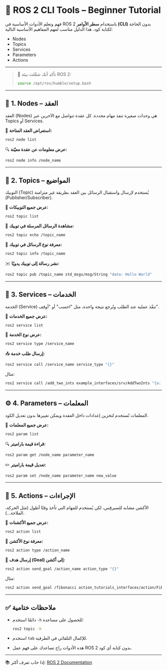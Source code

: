 # 🚀 ROS 2 CLI Tools – Beginner Tutorial

فهم وتعلم الأدوات الأساسية في ROS 2 باستخدام **سطر الأوامر (CLI)** بدون الحاجة لكتابة كود. هذا الدليل مناسب لفهم المفاهيم الأساسية التالية:

- Nodes
- Topics
- Services
- Parameters
- Actions

---

> 🧰 تأكد أنك شغّلت بيئة ROS 2:
> ```bash
> source /opt/ros/humble/setup.bash
> ```

---

## 🧠 1. Nodes – العقد

العقد (Nodes) هي وحدات صغيرة تنفذ مهام محددة. كل عقدة تتواصل مع الآخرين عبر Topics أو Services.

🔎 **استعراض العقد المتاحة:**
```bash
ros2 node list
```

🔍 **عرض معلومات عن عقدة معيّنة:**
```bash
ros2 node info /node_name
```

---

## 📡 2. Topics – المواضيع

التوبيك (Topic) يُستخدم لإرسال واستقبال الرسائل بين العقد بطريقة غير متزامنة (Publisher/Subscriber).

🔎 **عرض جميع التوبيكات:**
```bash
ros2 topic list
```

📨 **مشاهدة الرسائل المرسلة في توبيك:**
```bash
ros2 topic echo /topic_name
```

🧾 **معرفة نوع الرسائل في توبيك:**
```bash
ros2 topic info /topic_name
```

✉️ **نشر رسالة إلى توبيك يدويًا:**
```bash
ros2 topic pub /topic_name std_msgs/msg/String "data: Hello World"
```

---

## 🧰 3. Services – الخدمات

الخدمة (Service) تنفّذ عملية عند الطلب وتُرجع نتيجة واحدة، مثل "احسب" أو "أوقف".

🔎 **عرض جميع الخدمات:**
```bash
ros2 service list
```

📄 **عرض نوع الخدمة:**
```bash
ros2 service type /service_name
```

📤 **إرسال طلب خدمة:**
```bash
ros2 service call /service_name service_type "{}"
```

مثال:
```bash
ros2 service call /add_two_ints example_interfaces/srv/AddTwoInts "{a: 2, b: 3}"
```

---

## ⚙️ 4. Parameters – المعلمات

المعلمات تُستخدم لتخزين إعدادات داخل العقدة ويمكن تغييرها بدون تعديل الكود.

🔎 **عرض جميع المعلمات:**
```bash
ros2 param list
```

🔍 **قراءة قيمة باراميتر:**
```bash
ros2 param get /node_name parameter_name
```

✏️ **تعديل قيمة باراميتر:**
```bash
ros2 param set /node_name parameter_name new_value
```

---

## 🎯 5. Actions – الإجراءات

الأكشن مشابه للسيرفِس، لكن يُستخدم للمهام التي تأخذ وقتًا أطول (مثل الحركة، الملاحة...).

🔎 **عرض جميع الأكشنات:**
```bash
ros2 action list
```

📘 **معرفة نوع الأكشن:**
```bash
ros2 action type /action_name
```

🚀 **إرسال هدف (Goal) إلى أكشن:**
```bash
ros2 action send_goal /action_name action_type "{}"
```

مثال:
```bash
ros2 action send_goal /fibonacci action_tutorials_interfaces/action/Fibonacci "{order: 5}"
```

---

## ✅ ملاحظات ختامية

- دائمًا استخدم `-h` للحصول على مساعدة:
  ```bash
  ros2 topic -h
  ```

- استخدم `tab` للإكمال التلقائي في الطرفية.

- هذه الأدوات راح  تساعدك على فهم عمل ROS 2 بدون كتابة أي كود.

---

📚 إذا حاب تعرف أكثر: [ROS 2 Documentation](https://docs.ros.org/en/humble/Tutorials/Beginner-CLI-Tools/Introducing-Turtlesim/Introducing-Turtlesim.html)
